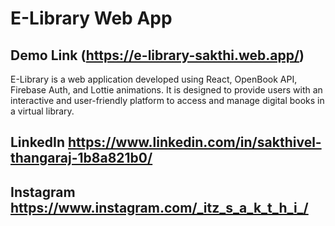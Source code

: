 # E-Library Web App
## Demo Link (https://e-library-sakthi.web.app/)

E-Library is a web application developed using React, OpenBook API, Firebase Auth, and Lottie animations. It is designed to provide users with an interactive and user-friendly platform to access and manage digital books in a virtual library.

## LinkedIn https://www.linkedin.com/in/sakthivel-thangaraj-1b8a821b0/
## Instagram https://www.instagram.com/_itz_s_a_k_t_h_i_/
